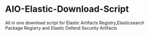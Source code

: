 # AIO-Elastic-Download-Script
All in one download script for Elastic Artifacts Registry,Elasticsearch Package Registry and Elastic Defend Security Artifacts
